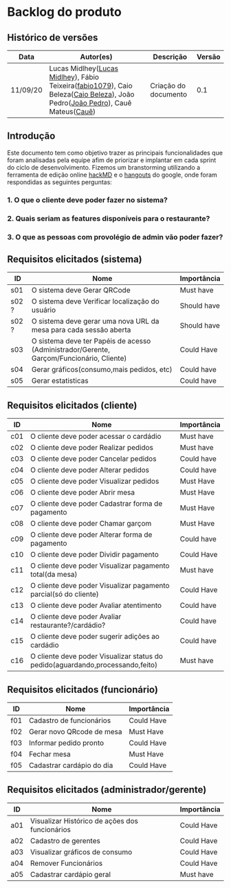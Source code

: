 # Backlog do produto

## Histórico de versões

| Data     | Autor(es)         | Descrição            | Versão |
| -------- | ------------- | -------------------- | ------ |
| 11/09/20 | Lucas Midlhey(<a target="blank" href="https://github.com/lucasmidlhey">Lucas Midlhey</a>), Fábio Teixeira(<a target="blank" href="https://github.com/fabio1079">fabio1079</a>), Caio Beleza(<a target="blank" href="https://github.com/Caiocbeleza">Caio Beleza</a>), João Pedro(<a target="blank" href="https://github.com/lucasmidlhey">João Pedro</a>), Cauê Mateus(<a target="blank" href="https://github.com/lucasmidlhey">Cauê</a>) | Criação do documento | 0.1    |

## Introdução

Este documento tem como objetivo trazer as principais funcionalidades que foram analisadas pela equipe afim de priorizar e implantar em cada sprint do ciclo de desenvolvimento.
Fizemos um branstorming utilizando a ferramenta de edição online [hackMD](hackmd.io) e o [hangouts](https://hangouts.google.com/) do google, onde foram respondidas as seguintes perguntas:

### 1. O que o cliente deve poder fazer no sistema?

### 2. Quais seriam as features disponíveis para o restaurante?

### 3. O que as pessoas com provolégio de admin vão poder fazer?

## Requisitos elicitados (sistema)
| ID | Nome | Importância |
| -------- | -------- | -------- |
| s01     | O sistema deve Gerar QRCode        | Must have |
| s02  ?  | O sistema deve Verificar localização do usuário     | Should have     |
| s02  ?  | O sistema deve gerar uma nova URL da mesa para cada sessão aberta     | Should have     |
| s03     | O sistema deve ter Papéis de acesso (Administrador/Gerente, Garçom/Funcionário, Cliente) | Could Have |
| s04     | Gerar gráficos(consumo,mais pedidos, etc) | Could have  |
| s05 | Gerar estatisticas | Could have |


## Requisitos elicitados (cliente)

| ID | Nome | Importância |
| -------- | -------- | -------- |
| c01     | O cliente deve poder acessar o cardádio  | Must have |
| c02     | O cliente deve poder Realizar pedidos    | Must have |
| c03     | O cliente deve poder Cancelar pedidos    | Could have     |
| c04     | O cliente deve poder Alterar pedidos     | Could have     |
| c05     | O cliente deve poder Visualizar pedidos  | Must Have     |
| c06     | O cliente deve poder Abrir mesa     | Must Have     |
| c07     | O cliente deve poder Cadastrar forma de pagamento     | Must Have     |
| c08     | O cliente deve poder Chamar garçom     | Must Have     |
| c09     | O cliente deve poder Alterar forma de pagamento     | Could have     |
| c10     | O cliente deve poder Dividir pagamento     | Could Have     |
| c11     | O cliente deve poder Visualizar pagamento total(da mesa) | Must have     |
| c12     | O cliente deve poder Visualizar pagamento parcial(só do cliente) | Could Have     |
| c13     | O cliente deve poder Avaliar atentimento     | Could have     |
| c14     | O cliente deve poder Avaliar restaurante?/cardádio?     | Could have     |
| c15     | O cliente deve poder sugerir adições ao cardádio | Could have     |
| c16     | O cliente deve poder Visualizar status do pedido(aguardando,processando,feito)     | Must have     |


## Requisitos elicitados (funcionário)

| ID | Nome | Importância |
| -------- | -------- | -------- |
| f01     | Cadastro de funcionários | Could Have |
| f02 | Gerar novo QRcode de mesa |  Must Have|
| f03 | Informar pedido pronto | Could Have |
| f04     | Fechar mesa     | Must Have     |
| f05 | Cadastrar cardápio do dia | Could Have |



## Requisitos elicitados (administrador/gerente)

| ID | Nome | Importância |
| -------- | -------- | -------- |
| a01 | Visualizar Histórico de ações dos funcionários | Could Have  |
| a02 | Cadastro de gerentes | Could Have  |
| a03 | Visualizar gráficos de consumo | Could Have  |
| a04 | Remover Funcionários | Could Have  |
| a05 | Cadastrar cardápio geral | Must have |
